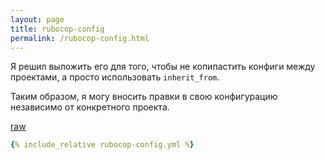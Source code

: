 ```yaml
---
layout: page
title: rubocop-config
permalink: /rubocop-config.html
---
```



Я решил выложить его для того, чтобы не копипастить конфиги между проектами, а
просто использовать `inherit_from`.

Таким образом, я могу вносить правки в свою конфигурацию независимо от
конкретного проекта.

[raw](/rubocop-config.yml)

```yml
{% include_relative rubocop-config.yml %}
```
